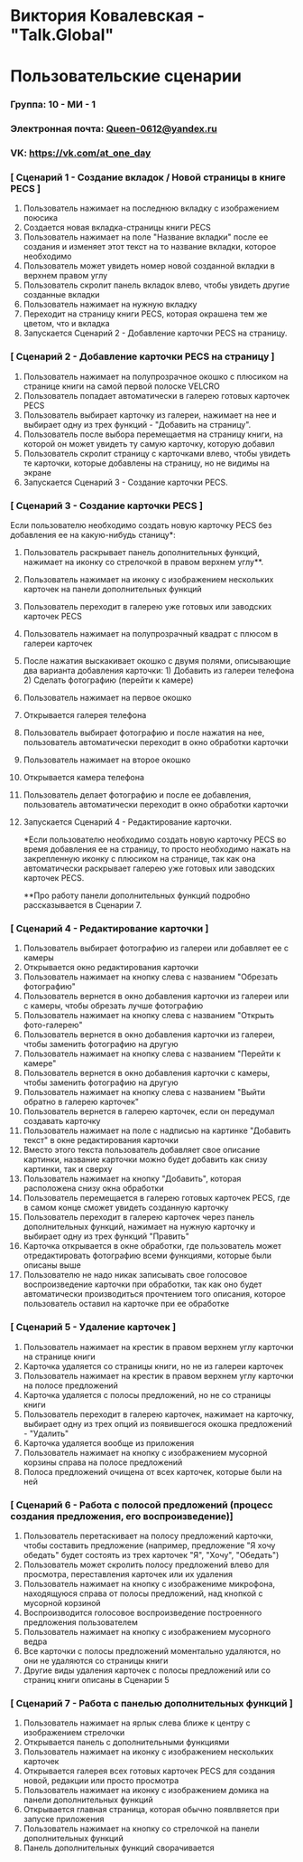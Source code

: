 # Виктория Ковалевская - "Talk.Global"
# Пользовательские сценарии

### Группа: 10 - МИ - 1
### Электронная почта: Queen-0612@yandex.ru
### VK: https://vk.com/at_one_day


### [ Сценарий 1 - Создание вкладок / Новой страницы в книге PECS ]

1. Пользователь нажимает на последнюю вкладку с изображением поюсика
2. Создается новая вкладка-страницы книги PECS
3. Пользователь нажимает на поле "Название вкладки" после ее создания и изменяет этот текст на то название вкладки, которое необходимо
4. Пользователь может увидеть номер новой созданной вкладки в верхнем правом углу 
5. Пользователь скролит панель вкладок влево, чтобы увидеть другие созданные вкладки 
6. Пользователь нажимает на нужную вкладку
7. Переходит на страницу книги PECS, которая окрашена тем же цветом, что и вкладка
8. Запускается Сценарий 2 - Добавление карточки PECS на страницу.

### [ Сценарий 2 - Добавление карточки PECS на страницу ]

1. Пользователь нажимает на полупрозрачное окошко с плюсиком на странице книги на самой первой полоске VELCRO
2. Пользователь попадает автоматически в галерею готовых карточек PECS
3. Пользователь выбирает карточку из галереи, нажимает на нее и выбирает одну из трех функций - "Добавить на страницу".
4. Пользователь после выбора перемещаетмя на страницу книги, на которой он может увидеть ту самую карточку, которую добавил
5. Пользователь скролит страницу с карточками влево, чтобы увидеть те карточки, которые добавлены на страницу, но не видимы на экране
6. Запускается Сценарий 3 - Создание карточки PECS.

### [ Сценарий 3 - Создание карточки PECS ]

Если пользователю необходимо создать новую карточку PECS без добавления ее на какую-нибудь станицу*:
1. Пользователь раскрывает панель дополнительных функций, нажимает на иконку со стрелочкой в правом верхнем углу**.
2. Пользователь нажимает на иконку с изображением нескольких карточек на панели дополнительных функций
3. Пользователь переходит в галерею уже готовых или заводских карточек PECS
4. Пользователь нажимает на полупрозрачный квадрат с плюсом в галереи карточек
5. После нажатия выскакивает окошко с двумя полями, описывающие два варианта добавления карточки: 1) Добавить из галереи телефона 2) Сделать фотографию (перейти к камере)
6. Пользователь нажимает на первое окошко
7. Открывается галерея телефона
8. Пользователь выбирает фотографию и после нажатия на нее, пользователь автоматически переходит в окно обработки карточки
9. Пользователь нажимает на второе окошко
10. Открывается камера телефона
11. Пользователь делает фотографию и после ее добавления, пользователь автоматически переходит в окно обработки карточки
12. Запускается Сценарий 4 - Редактирование карточки.

      *Если пользователю необходимо создать новую карточку PECS во время добавления ее на страницу, то просто необходимо нажать на закрепленную иконку с плюсиком на странице, так как она автоматически раскрывает галерею уже готовых или заводских карточек PECS.
      
      **Про работу панели дополнительных функций подробно рассказывается в Сценарии 7.

### [ Сценарий 4 - Редактирование карточки ]

1. Пользователь выбирает фотографию из галереи или добавляет ее с камеры 
2. Открывается окно редактирования карточки 
3. Пользователь нажимает на кнопку слева с названием "Обрезать фотографию"
4. Пользователь вернется в окно добавления карточки из галереи или с камеры, чтобы обрезать лучше фотографию
5. Пользователь нажимает на кнопку слева с названием "Открыть фото-галерею"
6. Пользователь вернется в окно добавления карточки из галереи, чтобы заменить фотографию на другую
7. Пользователь нажимает на кнопку слева с названием "Перейти к камере"
8. Пользователь вернется в окно добавления карточки с камеры, чтобы заменить фотографию на другую
9. Пользователь нажимает на кнопку слева с названием "Выйти обратно в галерею карточек"
10. Пользователь вернется в галерею карточек, если он передумал создавать карточку
11. Пользователь нажимает на поле с надписью на картинке "Добавить текст" в окне редактирования карточки 
12. Вместо этого текста пользователь добавляет свое описание картинки, название карточки можно будет добавить как снизу картинки, так и сверху
13. Пользователь нажимает на кнопку "Добавить", которая расположена снизу окна обработки 
14. Пользователь перемещается в галерею готовых карточек PECS, где в самом конце сможет увидеть созданную карточку
15. Пользователь переходит в галерею карточек через панель дополнительных функций, нажимает на нужную карточку и выбирает одну из трех функций "Править"
16. Карточка открывается в окне обработки, где пользователь может отредактировать фотографию всеми функциями, которые были описаны выше
17. Пользователю не надо никак записывать свое голосовое воспроизведение карточки при обработки, так как оно будет автоматически производиться прочтением того описания, которое пользователь оставил на карточке при ее обработке

### [ Сценарий 5 - Удаление карточек ]

1. Пользователь нажимает на крестик в правом верхнем углу карточки на странице книги 
2. Карточка удаляется со страницы книги, но не из галереи карточек
3. Пользователь нажимает на крестик в правом верхнем углу карточки на полосе предложений
4. Карточка удаляется с полосы предложений, но не со страницы книги
5. Пользователь переходит в галерею карточек, нажимает на карточку, выбирает одну из трех опций из появившегося окошка предложений - "Удалить"
6. Карточка удаляется вообще из приложения 
7. Пользователь нажимает на кнопку с изображением мусорной корзины справа на полосе предложений
8. Полоса предложений очищена от всех карточек, которые были на ней

### [ Сценарий 6 - Работа с полосой предложений (процесс создания предложения, его воспроизведение)]

1. Пользователь перетаскивает на полосу предложений карточки, чтобы составить предложение (например, предложение "Я хочу обедать" будет состоять из трех карточек "Я", "Хочу", "Обедать")
2. Пользователь может скролить полосу предложений влево для просмотра, переставления карточек или их удаления
3. Пользователь нажимает на кнопку с изображениме микрофона, находящуюся справа от полосы предложений, над кнопкой с мусорной корзиной
4. Воспроизводится голосовое воспроизведение построенного предложения пользователем
5. Пользователь нажимает на кнопку с изображением мусорного ведра 
6. Все карточки с полосы предложений моментально удаляются, но они не удаляются со страницы книги  
7. Другие виды удаления карточек с полосы предложений или со страниц книги описаны в Сценарии 5

### [ Сценарий 7 - Работа с панелью дополнительных функций ]

1. Пользователь нажимает на ярлык слева ближе к центру с изображением стрелочки
2. Открывается панель с дополнительными функциями
3. Пользователь нажимает на иконку с изображением нескольких карточек 
4. Открывается галерея всех готовых карточек PECS для создания новой, редакции или просто просмотра
5. Пользователь нажимает на иконку с изображением домика на панели дополнительных функций 
6. Открывается главная страница, которая обычно появлвяется при запуске приложения
7. Пользователь нажимает на кнопку со стрелочкой на панели дополнительных функций 
8. Панель дополнительных функций сворачивается 
